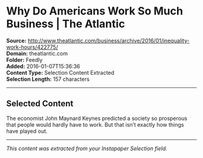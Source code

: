 # Why Do Americans Work So Much Business | The Atlantic

**Source:** http://www.theatlantic.com/business/archive/2016/01/inequality-work-hours/422775/  
**Domain:** theatlantic.com  
**Folder:** Feedly  
**Added:** 2016-01-07T15:36:36  
**Content Type:** Selection Content Extracted  
**Selection Length:** 157 characters  


---

## Selected Content

The economist John Maynard Keynes predicted a society so prosperous that people would hardly have to work. But that isn’t exactly how things have played out.

---

*This content was extracted from your Instapaper Selection field.*